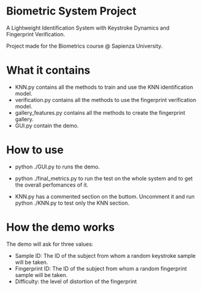 # Biometric System Project

A Lightweight Identification System with Keystroke Dynamics and Fingerprint Verification.

Project made for the Biometrics course @ Sapienza University.

# What it contains

- KNN.py contains all the methods to train and use the KNN identification model.
- verification.py contains all the methods to use the fingerprint verification model.
- gallery_features.py contains all the methods to create the fingerprint gallery.
- GUI.py contain the demo.

# How to use

- python ./GUI.py to runs the demo.
- python ./final_metrics.py to run the test on the whole system and to get the overall perfomances of it.

- KNN.py has a commented section on the buttom. Uncomment it and run python ./KNN.py to test only the KNN section.


# How the demo works

The demo will ask for three values:
- Sample ID: The ID of the subject from whom a random keystroke sample will be taken.
- Fingerprint ID: The ID of the subject from whom a random fingerprint sample will be taken.
- Difficulty: the level of distortion of the fingerprint
